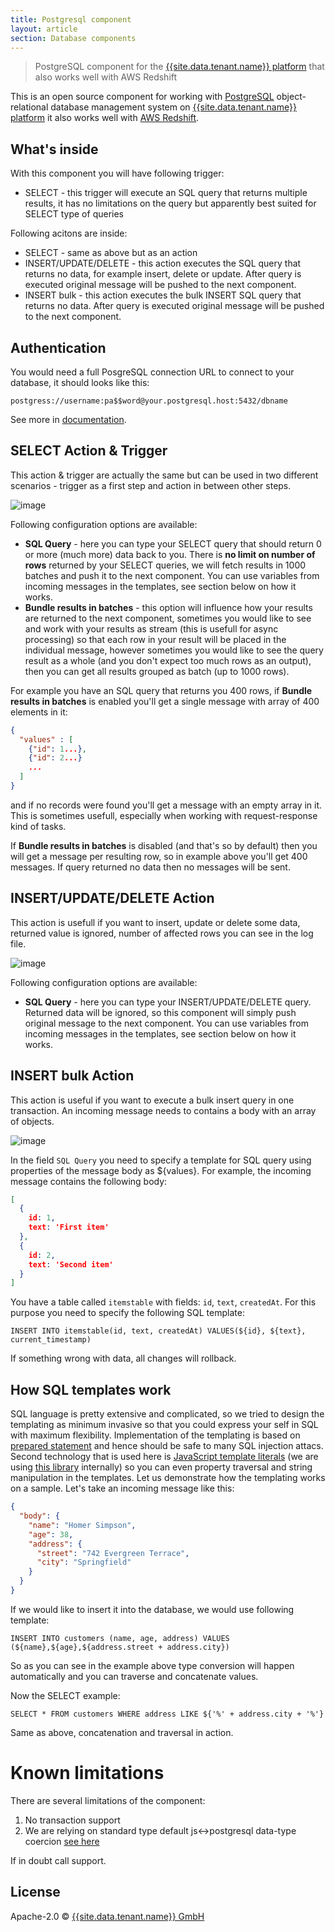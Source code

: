```yaml
---
title: Postgresql component
layout: article
section: Database components
---
```



> PostgreSQL component for the [{{site.data.tenant.name}} platform](http://www.{{site.data.tenant.name}}) that also works well with AWS Redshift

This is an open source component for working with [PostgreSQL](https://en.wikipedia.org/wiki/PostgreSQL) object-relational database management system on [{{site.data.tenant.name}} platform](http://www.{{site.data.tenant.name}} "{{site.data.tenant.name}} platform") it also works well with [AWS Redshift](https://aws.amazon.com/redshift/).

## What's inside

With this component you will have following trigger:
 * SELECT - this trigger will execute an SQL query that returns multiple results, it has no limitations on the query but apparently best suited for SELECT type of queries

Following acitons are inside:
 * SELECT - same as above but as an action
 * INSERT/UPDATE/DELETE - this action executes the SQL query that returns no data, for example insert, delete or update. After query is executed original message will be pushed to the next component.
 * INSERT bulk - this action executes the bulk INSERT SQL query that returns no data. After query is executed original message will be pushed to the next component.

## Authentication

You would need a full PosgreSQL connection URL to connect to your database, it should looks like this:

```
postgress://username:pa$$word@your.postgresql.host:5432/dbname
```

See more in [documentation](https://www.postgresql.org/docs/current/static/libpq-connect.html#LIBPQ-CONNSTRING).

## SELECT Action & Trigger

This action & trigger are actually the same but can be used in two different scenarios - trigger as a first step and action in between other steps.

![image](https://cloud.githubusercontent.com/assets/56208/21964885/84f528d6-db54-11e6-94ee-ecfb6d5fbef0.png)

Following configuration options are available:
 * **SQL Query** - here you can type your SELECT query that should return 0 or more (much more) data back to you. There is **no limit on number of rows** returned by your SELECT queries, we will fetch results in 1000 batches and push it to the next component. You can use variables from incoming messages in the templates, see section below on how it works.
 * **Bundle results in batches** - this option will influence how your results are returned to the next component, sometimes you would like to see and work with your results as stream (this is usefull for async processing) so that each row in your result will be placed in the individual message, however sometimes you would like to see the query result as a whole (and you don't expect too much rows as an output), then you can get all results grouped as batch (up to 1000 rows).

For example you have an SQL query that returns you 400 rows, if **Bundle results in batches** is enabled you'll get a single message with array of 400 elements in it:

```json
{
  "values" : [
    {"id": 1...},
    {"id": 2...}
    ...
  ]
}
```

and if no records were found you'll get a message with an empty array in it. This is sometimes usefull, especially when working with request-response kind of tasks.

If **Bundle results in batches** is disabled (and that's so by default) then you will get a message per resulting row, so in example above you'll get 400 messages. If query returned no data then no messages will be sent.

## INSERT/UPDATE/DELETE Action

This action is usefull if you want to insert, update or delete some data, returned value is ignored, number of affected rows you can see in the log file.

![image](https://cloud.githubusercontent.com/assets/56208/21964863/3dd48dde-db54-11e6-81db-41b38d7cb2bd.png)

Following configuration options are available:
 * **SQL Query** - here you can type your INSERT/UPDATE/DELETE query. Returned data will be ignored, so this component will simply push original message to the next component. You can use variables from incoming messages in the templates, see section below on how it works.

## INSERT bulk Action

This action is useful if you want to execute a bulk insert query in one transaction. An incoming message needs to contains a body with an array of objects.

![image](https://user-images.githubusercontent.com/16806832/51680081-79093b80-1fe9-11e9-8a1e-b0bed65078cf.png)

In the field `SQL Query` you need to specify a template for SQL query using properties of the message body as ${values}.
For example, the incoming message contains the following body:
```json
[
  {
    id: 1,
    text: 'First item'
  },
  {
    id: 2,
    text: 'Second item'
  }
]
```
You have a table called `itemstable` with fields: `id`, `text`, `createdAt`.
For this purpose you need to specify the following SQL template:
```$sql
INSERT INTO itemstable(id, text, createdAt) VALUES(${id}, ${text}, current_timestamp)
```
If something wrong with data, all changes will rollback.

## How SQL templates work

SQL language is pretty extensive and complicated, so we tried to design the templating as minimum invasive so that you could express your self in SQL with maximum flexibility. Implementation of the templating is based on [prepared statement](https://www.postgresql.org/docs/9.3/static/sql-prepare.html) and hence should be safe to many SQL injection attacs. Second technology that is used here is [JavaScript template literals](https://developer.mozilla.org/en-US/docs/Web/JavaScript/Reference/Template_literals#Expression_interpolation) (we are using [this library](https://github.com/felixfbecker/node-sql-template-strings) internally) so you can even property traversal and string manipulation in the templates. Let us demonstrate how the templating works on a sample. Let's take an incoming message like this:

```json
{
  "body": {
    "name": "Homer Simpson",
    "age": 38,
    "address": {
      "street": "742 Evergreen Terrace",
      "city": "Springfield"
    }
  }
}
```

If we would like to insert it into the database, we would use following template:

```
INSERT INTO customers (name, age, address) VALUES (${name},${age},${address.street + address.city})
```

So as you can see in the example above type conversion will happen automatically and you can traverse and concatenate values.

Now the SELECT example:

```
SELECT * FROM customers WHERE address LIKE ${'%' + address.city + '%'}
```
Same as above, concatenation and traversal in action.

# Known limitations

There are several limitations of the component:

1. No transaction support
1. We are relying on standard type default js<->postgresql data-type coercion [see here](https://github.com/brianc/node-postgres#features)

If in doubt call support.

## License

Apache-2.0 © [{{site.data.tenant.name}} GmbH](http://{{site.data.tenant.name}})
